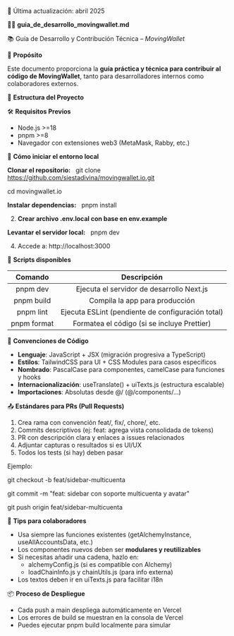﻿📅 Última actualización: abril 2025




🧑‍💻 **guia\_de\_desarrollo\_movingwallet.md**

📚 Guía de Desarrollo y Contribución Técnica – *MovingWallet*



📌 **Propósito**

Este documento proporciona la **guía práctica y técnica para contribuir al código de MovingWallet**, tanto para desarrolladores internos como colaboradores externos.



🧱 **Estructura del Proyecto**







🛠️ **Requisitos Previos**

- Node.js >=18  
- pnpm >=8  
- Navegador con extensiones web3 (MetaMask, Rabby, etc.)  



🚀 **Cómo iniciar el entorno local**

**Clonar el repositorio:**   git clone https://github.com/siestadivina/movingwallet.io.git

cd movingwallet.io

**Instalar dependencias:**   pnpm install

2. **Crear archivo .env.local con base en env.example**  

**Levantar el servidor local:**   pnpm dev

4. Accede a: http://localhost:3000  



🧾 **Scripts disponibles**

|**Comando**|**Descripción**|
| :-: | :-: |
|pnpm dev|Ejecuta el servidor de desarrollo Next.js|
|pnpm build|Compila la app para producción|
|pnpm lint|Ejecuta ESLint (pendiente de configuración total)|
|pnpm format|Formatea el código (si se incluye Prettier)|



📐 **Convenciones de Código**

- **Lenguaje**: JavaScript + JSX (migración progresiva a TypeScript)  
- **Estilos**: TailwindCSS para UI + CSS Modules para casos específicos  
- **Nombrado**: PascalCase para componentes, camelCase para funciones y hooks  
- **Internacionalización**: useTranslate() + uiTexts.js (estructura escalable)  
- **Importaciones**: Absolutas desde @/ (@/components/...)  



📤 **Estándares para PRs (Pull Requests)**

1. Crea rama con convención feat/, fix/, chore/, etc.  
1. Commits descriptivos (ej: feat: agrega vista consolidada de tokens)  
1. PR con descripción clara y enlaces a issues relacionados  
1. Adjuntar capturas o resultados si es UI/UX  
1. Todos los tests (si hay) deben pasar  

Ejemplo:

git checkout -b feat/sidebar-multicuenta

git commit -m "feat: sidebar con soporte multicuenta y avatar"

git push origin feat/sidebar-multicuenta




🧠 **Tips para colaboradores**

- Usa siempre las funciones existentes (getAlchemyInstance, useAllAccountsData, etc.)  
- Los componentes nuevos deben ser **modulares y reutilizables**  
- Si necesitas añadir una cadena, hazlo en:  
  - alchemyConfig.js (si es compatible con Alchemy)  
  - loadChainInfo.js y chainUtils.js (para info externa)  
- Los textos deben ir en uiTexts.js para facilitar i18n  



📦 **Proceso de Despliegue**

- Cada push a main despliega automáticamente en Vercel  
- Los errores de build se muestran en la consola de Vercel  
- Puedes ejecutar pnpm build localmente para simular  





